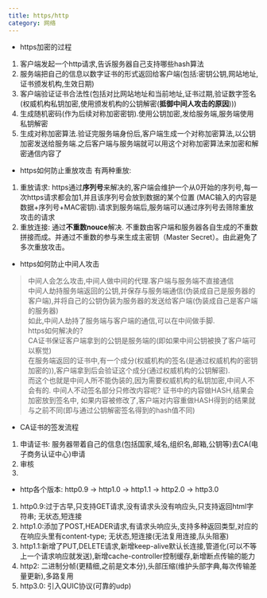 ```yaml
---
title: https/http
category: 网络
---
```

- https加密的过程
1. 客户端发起一个http请求,告诉服务器自己支持哪些hash算法
2. 服务端把自己的信息以数字证书的形式返回给客户端(包括:密钥公钥,网站地址,证书颁发机构,生效日期)
3. 客户端验证证书合法性(包括对比网站地址和当前地址,证书过期,验证数字签名(权威机构私钥加密,使用颁发机构的公钥解密(**抵御中间人攻击的原因**)))
4. 生成随机密码(作为后续对称加密密钥).使用公钥加密,发给服务端,服务端使用私钥解密
5. 生成对称加密算法.验证完服务端身份后,客户端生成一个对称加密算法,以公钥加密发送给服务端.之后客户端与服务端就可以用这个对称加密算法来加密和解密通信内容了

- https如何防止重放攻击
有两种重放:
1. 重放请求: https通过**序列号**来解决的,客户端会维护一个从0开始的序列号,每一次https请求都会加1,并且该序列号会放到数据的某个位置 (MAC输入的内容是数据+序列号+MAC密钥).请求到服务端后,服务端可以通过序列号去筛除重放攻击的请求  
2. 重放连接: 通过**不重数nouce**解决. 不重数由客户端和服务器各自生成的不重数拼接而成。并通过不重数的参与来生成主密钥（Master Secret）。由此避免了多次重放攻击。  

- https如何防止中间人攻击
> 中间人会怎么攻击,中间人做中间的代理.客户端与服务端不直接通信  
中间人劫持服务端返回的公钥,并保存与服务端通信(伪装成自己是服务器的客户端),并将自己的公钥伪装为服务器的发送给客户端(伪装成自己是客户端的服务器)  
如此,中间人劫持了服务端与客户端的通信,可以在中间做手脚.  
https如何解决的?  
CA证书保证客户端拿到的公钥是服务端的(即如果中间公钥被换了客户端可以察觉)  
在服务端返回的证书中,有一个成分(权威机构的签名(是通过权威机构的密钥加密的)),客户端拿到后会验证这个成分(通过权威机构的公钥解密).  
而这个也就是中间人所不能伪装的,因为需要权威机构的私钥加密,中间人不会有的.
中间人不动签名部分只修改内容呢? 证书中的内容做HASH,结果会加密放到签名中, 如果内容被修改了,客户端对内容重做HASH得到的结果就与之前不同(即与通过公钥解密签名得到的hash值不同)

- CA证书的签发流程
1. 申请证书:
服务器带着自己的信息(包括国家,域名,组织名,邮箱,公钥等)去CA(电子商务认证中心)申请
2. 审核
3.

- http各个版本:
http0.9 -> http1.0 -> http1.1 -> http2.0 -> http3.0
1. http0.9:过于古早,只支持GET请求,没有请求头没有响应头,只支持返回html字符串; 无状态,短连接
2. http1.0:添加了POST,HEADER请求,有请求头响应头,支持多种返回类型,对应的在响应头里有content-type; 无状态,短连接(无法复用连接,队头阻塞)
3. http1.1:新增了PUT,DELETE请求,新增keep-alive默认长连接,管道化(可以不等上一个请求响应就发送),新增cache-controller控制缓存,新增断点传输的能力
4. http2: 二进制分帧(更精细,之前是文本分),头部压缩(维护头部字典,每次传输差量更新),多路复用
5. http3.0: 引入QUIC协议(可靠的udp)
